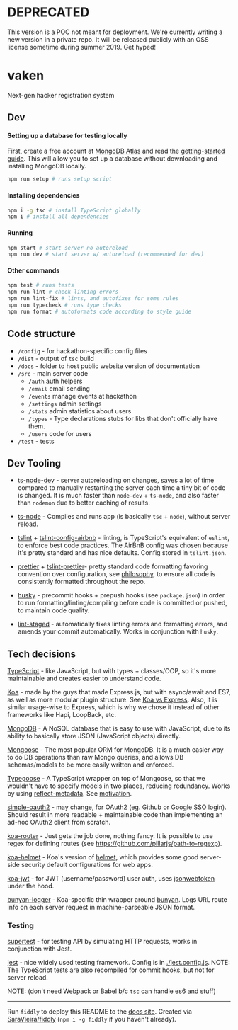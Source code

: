 # DEPRECATED
This version is a POC not meant for deployment. We're currently writing a new version in a private repo. It will be released publicly with an OSS license sometime during summer 2019. Get hyped!

# vaken
Next-gen hacker registration system


Dev
---

#### Setting up a database for testing locally
First, create a free account at [MongoDB Atlas](https://www.mongodb.com/cloud/atlas) and read the [getting-started guide](https://docs.atlas.mongodb.com/getting-started/). This will allow you to set up a database without downloading and installing MongoDB locally.

```bash
npm run setup # runs setup script
```

#### Installing dependencies
```bash
npm i -g tsc # install TypeScript globally
npm i # install all dependencies
```

#### Running
```bash
npm start # start server no autoreload
npm run dev # start server w/ autoreload (recommended for dev)
```

#### Other commands
```bash
npm test # runs tests
npm run lint # check linting errors
npm run lint-fix # lints, and autofixes for some rules
npm run typecheck # runs type checks
npm run format # autoformats code according to style guide
```

Code structure
---
* `/config` - for hackathon-specific config files
* `/dist` - output of `tsc` build
* `/docs` - folder to host public website version of documentation
* `/src` - main server code
    * `/auth` auth helpers
    * `/email` email sending
    * `/events` manage events at hackathon
    * `/settings` admin settings
    * `/stats` admin statistics about users
    * `/types` - Type declarations stubs for libs that don't officially have them.
    * `/users` code for users
* `/test` - tests


Dev Tooling
---

* [ts-node-dev](https://github.com/whitecolor/ts-node-dev) - server autoreloading on changes, saves a lot of time compared to manually restarting the server each time a tiny bit of code is changed. It is much faster than `node-dev` + `ts-node`, and also faster than `nodemon` due to better caching of results.

* [ts-node](https://github.com/TypeStrong/ts-node) - Compiles and runs app (is basically `tsc` + `node`), without server reload.

* [tslint](https://www.npmjs.com/package/tslint) + [tslint-config-airbnb](https://www.npmjs.com/package/tslint-config-airbnb) - linting, is TypeScript's equivalent of `eslint`, to enforce best code practices. The AirBnB config was chosen because it's pretty standard and has nice defaults. Config stored in `tslint.json`.

* [prettier](https://www.npmjs.com/package/prettier) + [tslint-prettier](https://www.npmjs.com/package/tslint-config-prettier)- pretty standard code formatting favoring convention over configuration, see [philosophy](https://alexjover.com/blog/use-prettier-with-tslint-and-be-happy/), to ensure all code is consistently formatted throughout the repo.


* [husky](https://github.com/typicode/husky) - precommit hooks + prepush hooks (see `package.json`) in order to run formatting/linting/compiling before code is committed or pushed, to maintain code quality.

* [lint-staged](https://www.npmjs.com/package/lint-staged) - automatically fixes linting errors and formatting errors, and amends your commit automatically. Works in conjunction with `husky`.


Tech decisions
---

[TypeScript](https://www.typescriptlang.org/) - like JavaScript, but with types + classes/OOP, so it's more maintainable and creates easier to understand code.

[Koa](https://koajs.com/) - made by the guys that made Express.js, but with async/await and ES7, as well as more modular plugin structure. See [Koa vs Express](https://github.com/koajs/koa/blob/master/docs/koa-vs-express.md). Also, it is similar usage-wise to Express, which is why we chose it instead of other frameworks like Hapi, LoopBack, etc.

[MongoDB](https://www.npmjs.com/package/mongodb) - A NoSQL database that is easy to use with JavaScript, due to its ability to basically store JSON (JavaScript objects) directly.

[Mongoose](https://mongoosejs.com/) - The most popular ORM for MongoDB. It is a much easier way to do DB operations than raw Mongo queries, and allows DB schemas/models to be more easily written and enforced.

[Typegoose](https://github.com/szokodiakos/typegoose) - A TypeScript wrapper on top of Mongoose, so that we wouldn't have to specify models in two places, reducing redundancy. Works by using [reflect-metadata](https://www.npmjs.com/package/reflect-metadata). See [motivation](https://github.com/szokodiakos/typegoose#motivation).

[simple-oauth2](https://www.npmjs.com/package/simple-oauth2) - may change, for OAuth2 (eg. Github or Google SSO login). Should result in more readable + maintainable code than implementing an ad-hoc OAuth2 client from scratch.

[koa-router](https://www.npmjs.com/package/koa-joi-router) - Just gets the job done, nothing fancy. It is possible to use regex for defining routes (see https://github.com/pillarjs/path-to-regexp).

[koa-helmet](https://www.npmjs.com/package/koa-helmet) - Koa's version of [helmet](https://www.npmjs.com/package/helmet), which provides some good server-side security default configurations for web apps.

[koa-jwt](https://www.npmjs.com/package/koa-jwt) - for JWT (username/password) user auth, uses [jsonwebtoken](https://www.npmjs.com/package/jsonwebtoken) under the hood.

[bunyan-logger](https://github.com/koajs/bunyan-logger) - Koa-specific thin wrapper around [bunyan](https://github.com/trentm/node-bunyan). Logs URL route info on each server request in machine-parseable JSON format.


### Testing

[supertest](https://github.com/visionmedia/supertest) - for testing API by simulating HTTP requests, works in conjunction with Jest.

[jest](https://jestjs.io/) - nice widely used testing framework. Config is in [./jest.config.js](./jest.config.js). NOTE: The TypeScript tests are also recompiled for commit hooks, but not for server reload.

NOTE: (don't need Webpack or Babel b/c `tsc` can handle es6 and stuff)



---
Run `fiddly` to deploy this README to the [docs site](https://vandyhacks.github.io/vaken/). Created via [SaraVieira/fiddly](https://github.com/SaraVieira/fiddly) (`npm i -g fiddly` if you haven't already).
